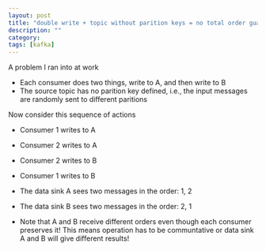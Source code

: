 ```yaml
---
layout: post
title: "double write + topic without parition keys = no total order guarantee"
description: ""
category: 
tags: [kafka]
---
```


A problem I ran into at work

* Each consumer does two things, write to A, and then write to B
* The source topic has no parition key defined, i.e., the input messages are randomly sent to different paritions

Now consider this sequence of actions

* Consumer 1 writes to A
* Consumer 2 writes to A
* Consumer 2 writes to B
* Consumer 1 writes to B

* The data sink A sees two messages in the order: 1, 2
* The data sink B sees two messages in the order: 2, 1
* Note that A and B receive different orders even though each consumer preserves it! This means operation has to be communtative or data sink A and B will give different results!

